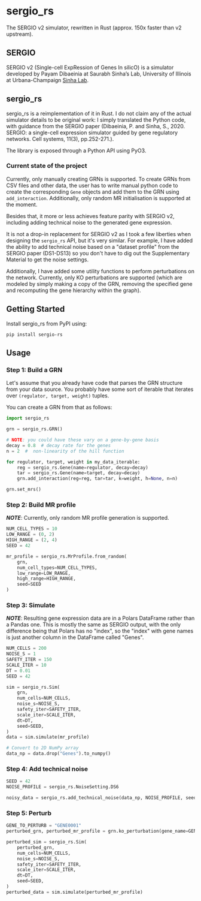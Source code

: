 # sergio_rs

The SERGIO v2 simulator, rewritten in Rust (approx. 150x faster than v2 upstream).

## SERGIO

SERGIO v2 (Single-cell ExpRession of Genes In silicO) is a simulator developed by Payam Dibaeinia at Saurabh Sinha’s Lab, University of Illinois at Urbana-Champaign [Sinha Lab](https://www.sinhalab.net/sinha-s-home).

## sergio_rs

sergio_rs is a reimplementation of it in Rust. I do not claim any of the actual simulator details to be original work: I simply translated the Python code, with guidance from the SERGIO paper (Dibaeinia, P. and Sinha, S., 2020. SERGIO: a single-cell expression simulator guided by gene regulatory networks. Cell systems, 11(3), pp.252-271.).

The library is exposed through a Python API using PyO3.

### Current state of the project

Currently, only manually creating GRNs is supported. To create GRNs from CSV files and other data, the user has to write manual python code to create the corresponding `Gene` objects and add them to the GRN using `add_interaction`. Additionally, only random MR initialisation is supported at the moment.

Besides that, it more or less achieves feature parity with SERGIO v2, including adding technical noise to the generated gene expression.

It is not a drop-in replacement for SERGIO v2 as I took a few liberties when designing the `sergio_rs` API, but it's very similar. For example, I have added the ability to add technical noise based on a "dataset profile" from the SERGIO paper (DS1-DS13) so you don't have to dig out the Supplementary Material to get the noise settings.

Additionally, I have added some utility functions to perform perturbations on the network. Currently, only KO perturbations are supported (which are modeled by simply making a copy of the GRN, removing the specified gene and recomputing the gene hierarchy within the graph).

## Getting Started

Install sergio_rs from PyPI using:

`pip install sergio-rs`

## Usage

### Step 1: Build a GRN

Let's assume that you already have code that parses the GRN structure from your data source. You probably have some sort of iterable that iterates over `(regulator, target, weight)` tuples.

You can create a GRN from that as follows:

```py
import sergio_rs

grn = sergio_rs.GRN()

# NOTE: you could have these vary on a gene-by-gene basis
decay = 0.8  # decay rate for the genes
n = 2  #  non-linearity of the hill function

for regulator, target, weight in my_data_iterable:
    reg = sergio_rs.Gene(name=regulator, decay=decay)
    tar = sergio_rs.Gene(name=target, decay=decay)
    grn.add_interaction(reg=reg, tar=tar, k=weight, h=None, n=n)

grn.set_mrs()
```

### Step 2: Build MR profile

**_NOTE_**: Currently, only random MR profile generation is supported.

```py
NUM_CELL_TYPES = 10
LOW_RANGE = (0, 2)
HIGH_RANGE = (2, 4)
SEED = 42

mr_profile = sergio_rs.MrProfile.from_random(
    grn,
    num_cell_types=NUM_CELL_TYPES,
    low_range=LOW_RANGE,
    high_range=HIGH_RANGE,
    seed=SEED
)
```

### Step 3: Simulate

**_NOTE_**: Resulting gene expression data are in a Polars DataFrame rather than a Pandas one. This is mostly the same as SERGIO output, with the only difference being that Polars has no "index", so the "index" with gene names is just another column in the DataFrame called "Genes".

```py
NUM_CELLS = 200
NOISE_S = 1
SAFETY_ITER = 150
SCALE_ITER = 10
DT = 0.01
SEED = 42

sim = sergio_rs.Sim(
    grn,
    num_cells=NUM_CELLS,
    noise_s=NOISE_S,
    safety_iter=SAFETY_ITER,
    scale_iter=SCALE_ITER,
    dt=DT,
    seed=SEED,
)
data = sim.simulate(mr_profile)

# Convert to 2D NumPy array
data_np = data.drop("Genes").to_numpy()
```

### Step 4: Add technical noise

```py
SEED = 42
NOISE_PROFILE = sergio_rs.NoiseSetting.DS6

noisy_data = sergio_rs.add_technical_noise(data_np, NOISE_PROFILE, seed=SEED)
```

### Step 5: Perturb

```py
GENE_TO_PERTURB = "GENE0001"
perturbed_grn, perturbed_mr_profile = grn.ko_perturbation(gene_name=GENE_TO_PERTURB, mr_profile=mr_profile)

perturbed_sim = sergio_rs.Sim(
    perturbed_grn,
    num_cells=NUM_CELLS,
    noise_s=NOISE_S,
    safety_iter=SAFETY_ITER,
    scale_iter=SCALE_ITER,
    dt=DT,
    seed=SEED,
)
perturbed_data = sim.simulate(perturbed_mr_profile)
```
